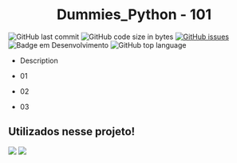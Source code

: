 <!-- ![descrição da imagem](url da imagem gerado pelo serviço de hospedagem ou GitHub)-->
 <h1 align ="center"> Dummies_Python - 101 </h1>
 
![GitHub last commit](https://img.shields.io/github/last-commit/MEziliano/Dummies_Python?style=for-the-badge)
![GitHub code size in bytes](https://img.shields.io/github/languages/code-size/MEziliano/Dummies_Python?style=for-the-badge)
[![GitHub issues](https://img.shields.io/github/issues/MEziliano/Dummies_Python?style=for-the-badge)](https://github.com/MEziliano/regressao-internacao_SUS/issues)
![Badge em Desenvolvimento](http://img.shields.io/static/v1?label=STATUS&message=EM%20DESENVOLVIMENTO&color=GREEN&style=for-the-badge)
![GitHub top language](https://img.shields.io/github/languages/top/MEziliano/Dummies_Python?style=for-the-badge)

<!--<details><summary>Projeto</summary> -->
<p>
 
* Description <br>

 * 01 
 * 02
 * 03 
 




<h2> Utilizados nesse projeto! </h2>
<div>
<img src="https://img.shields.io/badge/Python-FFD43B?style=for-the-badge&logo=python&logoColor=darkgreen" target="_blank">
<img src="https://img.shields.io/badge/Visual_Studio_Code-0078D4?style=for-the-badge&logo=visual%20studio%20code&logoColor=white" target="_blank">
<!--  
<img src="https://img.shields.io/badge/conda-342B029.svg?&style=for-the-badge&logo=anaconda&logoColor=white" target="_blank"></a>
<img src="https://img.shields.io/badge/Jupyter-F37626.svg?&style=for-the-badge&logo=Jupyter&logoColor=white" target="_blank"></a>
<img src="https://img.shields.io/badge/Pandas-2C2D72?style=for-the-badge&logo=pandas&logoColor=white" target="_blank">
<img src="https://img.shields.io/badge/Numpy-777BB4?style=for-the-badge&logo=numpy&logoColor=white" target="_blank">
<img src="https://img.shields.io/badge/Plotly-239120?style=for-the-badge&logo=plotly&logoColor=white" target="_blank">
<img src="https://img.shields.io/badge/scikit_learn-F7931E?style=for-the-badge&logo=scikit-learn&logoColor=white" target="_blank"> 
<a href="https://docs.streamlit.io/library/get-started/main-concepts"><img src="https://img.shields.io/badge/Streamlit-FF4B4B?style=for-the-badge&logo=Streamlit&logoColor=white" target="_blank"></a> -->
</div>
 
  
  
</p>
</details>


